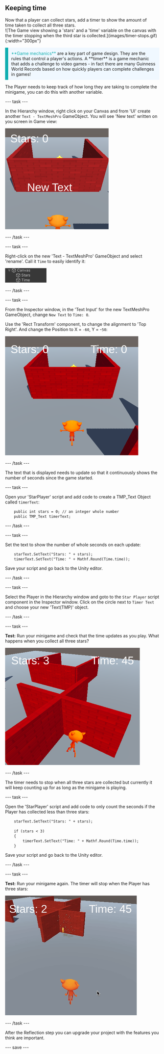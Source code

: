 ## Keeping time

<div style="display: flex; flex-wrap: wrap">
<div style="flex-basis: 200px; flex-grow: 1; margin-right: 15px;">
Now that a player can collect stars, add a timer to show the amount of time taken to collect all three stars. 
</div>
<div>
![The Game view showing a 'stars' and a 'time' variable on the canvas with the timer stopping when the third star is collected.](images/timer-stops.gif){:width="300px"}
</div>
</div>

<p style="border-left: solid; border-width:10px; border-color: #0faeb0; background-color: aliceblue; padding: 10px;">
<span style="color: #0faeb0">**Game mechanics**</span> are a key part of game design. They are the rules that control a player's actions. A **timer** is a game mechanic that adds a challenge to video games - in fact there are many Guinness World Records based on how quickly players can complete challenges in games!
</p>

The Player needs to keep track of how long they are taking to complete the minigame, you can do this with another variable. 

--- task ---

In the Hierarchy window, right click on your Canvas and from 'UI' create another `Text - TextMeshPro` GameObject. You will see 'New text' written on you screen in Game view: 

![The Game view with a 'New text' UI text item showing across the screen.](images/new-timer.png)

--- /task ---

--- task ---

Right-click on the new 'Text - TextMeshPro' GameObject and select 'rename'. Call it `Time` to easily identify it:

![Renamed Time gameobject in Hierachy window](images/time-gameobject.png)

--- /task ---

--- task ---

From the Inspector window, in the 'Text Input' for the new TextMeshPro GameObject, change `New Text` to `Time: 0`.

Use the 'Rect Transform' component, to change the alignment to 'Top Right'. And change the Position to X = `-60`, Y = -`50`:

![The Inspector window with Anchor presets dropdown showing top right and Pos x -60 and Pos Y - 50 updated](images/reposition-text-timer.png)

--- /task ---

The text that is displayed needs to update so that it continuously shows the number of seconds since the game started.

--- task ---

Open your 'StarPlayer' script and add code to create a TMP_Text Object called `timerText`: 

```
    public int stars = 0; // an integer whole number
    public TMP_Text timerText;

```

--- /task ---

--- task ---

Set the text to show the number of whole seconds on each update:

```
    starText.SetText("Stars: " + stars);
    timerText.SetText("Time: " + Mathf.Round(Time.time));
```

Save your script and go back to the Unity editor. 

--- /task ---

--- task ---

Select the Player in the Hierarchy window and goto to the `Star Player` script component in the Inspector window. Click on the circle next to `Timer Text` and choose your new 'Text(TMP)' object. 

--- /task ---

--- task ---

**Test:** Run your minigame and check that the time updates as you play. What happens when you collect all three stars? 

![Game view with UI text showing 3 stars collected and time 45 seconds ](images/both-texts-updating.png)

--- /task ---

The timer needs to stop when all three stars are collected but currently it will keep counting up for as long as the minigame is playing. 

--- task ---

Open the 'StarPlayer' script and add code to only count the seconds if the Player has collected less than three stars:

```
    starText.SetText("Stars: " + stars);

    if (stars < 3)
    {
        timerText.SetText("Time: " + Mathf.Round(Time.time));
    }
```

Save your script and go back to the Unity editor. 

--- /task ---

--- task ---

**Test:** Run your minigame again. The timer will stop when the Player has three stars: 

![The Game view showing the timer counting up from 45 and stopping at 47 when three stars are collected.](images/timer-stops.gif)

--- /task ---

After the Reflection step you can upgrade your project with the features you think are important. 

--- save ---